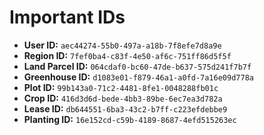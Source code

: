 
# Important IDs

*   **User ID:** `aec44274-55b0-497a-a18b-7f8efe7d8a9e`
*   **Region ID:** `7fef0ba4-c83f-4e50-af6c-751ff86d5f5f`
*   **Land Parcel ID:** `064cdaf0-bc60-47de-b637-575d241f7b7f`
*   **Greenhouse ID:** `d1083e01-f879-46a1-a0fd-7a16e09d778a`
*   **Plot ID:** `99b143a0-71c2-4481-8fe1-0048288fb01c`
*   **Crop ID:** `416d3d6d-bede-4bb3-89be-6ec7ea3d782a`
*   **Lease ID:** `db644551-6ba3-43c2-b7ff-c223efdebbe9`
*   **Planting ID:** `16e152cd-c59b-4189-8687-4efd515263ec`
